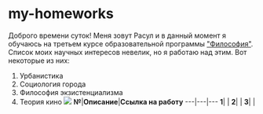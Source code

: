 # my-homeworks
Доброго времени суток! Меня зовут Расул и в данный момент я обучаюсь на третьем курсе образовательной программы ["Философия"](https://www.hse.ru/ba/phil "чудесный сайт, который сразу захватил моё внимание, когда я только поступал в ВШЭ"). Список моих научных интересов невелик, но я работаю над этим. Вот некоторые из них:
1. Урбанистика
2. Социология города
3. Философия экзистенциализма
4. Теория кино
![](https://pp.userapi.com/c850436/v850436540/2e45/D6gD-3zpoxc.jpg)
**№**|**Описание**|**Ссылка на работу**
---|---|---
**1**| | 
**2**| | 
**3**| | 